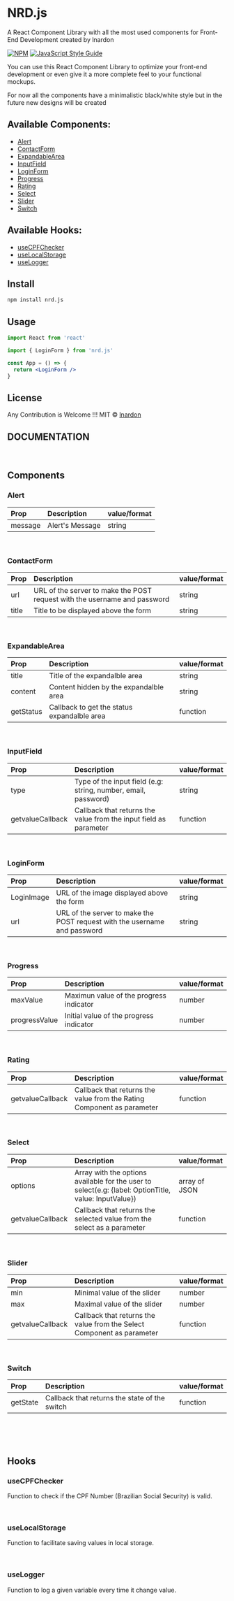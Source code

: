 # NRD.js

A React Component Library with all the most used components for Front-End Development created by lnardon

[![NPM](https://img.shields.io/npm/v/nrd.js.svg)](https://www.npmjs.com/package/nrd.js) [![JavaScript Style Guide](https://img.shields.io/badge/code_style-standard-brightgreen.svg)](https://standardjs.com)

You can use this React Component Library to optimize your front-end development or even give it a more complete feel to your functional mockups.

For now all the components have a minimalistic black/white style but in the future new designs will be created

## Available Components:

- [Alert](#Alert)
- [ContactForm](#ContactForm)
- [ExpandableArea](#ExpandableArea)
- [InputField](#InputField)
- [LoginForm](#LoginForm)
- [Progress](#Progress)
- [Rating](#Rating)
- [Select](#Select)
- [Slider](#Slider)
- [Switch](#Switch)

## Available Hooks:

- [useCPFChecker](#useCPFChecker)
- [useLocalStorage](#useLocalStorage)
- [useLogger](#useLogger)

## Install

```bash
npm install nrd.js
```

## Usage

```jsx
import React from 'react'

import { LoginForm } from 'nrd.js'

const App = () => {
  return <LoginForm />
}
```

## License

Any Contribution is Welcome !!!
MIT © [lnardon](https://github.com/lnardon)

## DOCUMENTATION

</br>

## Components

### Alert

| Prop    | Description     | value/format |
| :------ | :-------------- | :----------- |
| message | Alert's Message | string       |

</br>

### ContactForm

| Prop  | Description                                                               | value/format |
| :---- | :------------------------------------------------------------------------ | :----------- |
| url   | URL of the server to make the POST request with the username and password | string       |
| title | Title to be displayed above the form                                      | string       |

</br>

### ExpandableArea

| Prop      | Description                                 | value/format |
| :-------- | :------------------------------------------ | :----------- |
| title     | Title of the expandalble area               | string       |
| content   | Content hidden by the expandalble area      | string       |
| getStatus | Callback to get the status expandalble area | function     |

</br>

### InputField

| Prop             | Description                                                       | value/format |
| :--------------- | :---------------------------------------------------------------- | :----------- |
| type             | Type of the input field (e.g: string, number, email, password)    | string       |
| getvalueCallback | Callback that returns the value from the input field as parameter | function     |

</br>

### LoginForm

| Prop       | Description                                                               | value/format |
| :--------- | :------------------------------------------------------------------------ | :----------- |
| LoginImage | URL of the image displayed above the form                                 | string       |
| url        | URL of the server to make the POST request with the username and password | string       |

</br>

### Progress

| Prop          | Description                             | value/format |
| :------------ | :-------------------------------------- | :----------- |
| maxValue      | Maximun value of the progress indicator | number       |
| progressValue | Initial value of the progress indicator | number       |

</br>

### Rating

| Prop             | Description                                                            | value/format |
| :--------------- | :--------------------------------------------------------------------- | :----------- |
| getvalueCallback | Callback that returns the value from the Rating Component as parameter | function     |

</br>

### Select

| Prop             | Description                                                                                           | value/format  |
| :--------------- | :---------------------------------------------------------------------------------------------------- | :------------ |
| options          | Array with the options available for the user to select(e.g: {label: OptionTitle, value: InputValue}) | array of JSON |
| getvalueCallback | Callback that returns the selected value from the select as a parameter                               | function      |

</br>

### Slider

| Prop             | Description                                                            | value/format |
| :--------------- | :--------------------------------------------------------------------- | :----------- |
| min              | Minimal value of the slider                                            | number       |
| max              | Maximal value of the slider                                            | number       |
| getvalueCallback | Callback that returns the value from the Select Component as parameter | function     |

</br>

### Switch

| Prop     | Description                                   | value/format |
| :------- | :-------------------------------------------- | :----------- |
| getState | Callback that returns the state of the switch | function     |

</br>
</br>
</br>

## Hooks

### useCPFChecker

Function to check if the CPF Number (Brazilian Social Security) is valid.

</br>

### useLocalStorage

Function to facilitate saving values in local storage.

</br>

### useLogger

Function to log a given variable every time it change value.

